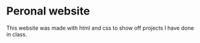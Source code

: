 # Peronal website
This website was made with html and css to show off projects I have done in class.
